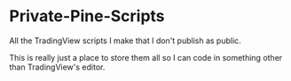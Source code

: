# Private-Pine-Scripts
All the TradingView scripts I make that I don't publish as public.

This is really just a place to store them all so I can code in something other than TradingView's editor.
